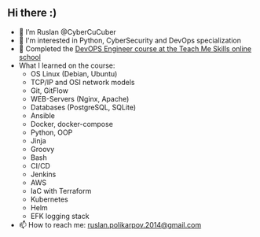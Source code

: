## Hi there :)

 - 👋 I’m Ruslan @CyberCuCuber
 - 👀 I'm interested in Python, CyberSecurity and DevOps specialization
 - 🌱 Completed the [DevOPS Engineer course at the Teach Me Skills online school](https://teachmeskills.by/kursy/kursy-dev-ops-online) 
 - What I learned on the course:
	 - OS Linux (Debian, Ubuntu)
	 - TCP/IP and OSI network models
	 - Git, GitFlow
	 - WEB-Servers (Nginx, Apache)
	 - Databases (PostgreSQL, SQLite)
	 - Ansible
	 - Docker, docker-compose
	 - Python, OOP
	 - Jinja
	 - Groovy
	 - Bash
	 - CI/CD
	 - Jenkins
	 - AWS
	 - IaC with Terraform
	 - Kubernetes
	 - Helm
	 - EFK logging stack
 - 📫 How to reach me: ruslan.polikarpov.2014@gmail.com
